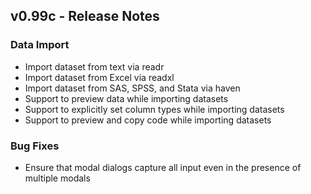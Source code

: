 ## v0.99c - Release Notes

### Data Import

* Import dataset from text via readr
* Import dataset from Excel via readxl
* Import dataset from SAS, SPSS, and Stata via haven
* Support to preview data while importing datasets
* Support to explicitly set column types while importing datasets
* Support to preview and copy code while importing datasets

### Bug Fixes

* Ensure that modal dialogs capture all input even in the presence of multiple modals
